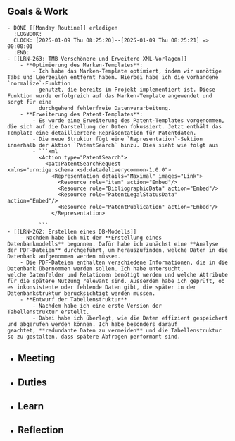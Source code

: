 ## Goals & Work
	- DONE [[Monday Routine]] erledigen
	  :LOGBOOK:
	  CLOCK: [2025-01-09 Thu 08:25:20]--[2025-01-09 Thu 08:25:21] =>  00:00:01
	  :END:
	- [[LRN-263: TMB Verschönere und Erweitere XML-Vorlagen]]
		- **Optimierung des Marken-Templates**:
			- Ich habe das Marken-Template optimiert, indem wir unnötige Tabs und Leerzeilen entfernt haben. Hierbei habe ich die vorhandene `normalize`-Funktion 
			  genutzt, die bereits im Projekt implementiert ist. Diese Funktion wurde erfolgreich auf das Marken-Template angewendet und sorgt für eine 
			  durchgehend fehlerfreie Datenverarbeitung.
		- **Erweiterung des Patent-Templates**:
			- Es wurde eine Erweiterung des Patent-Templates vorgenommen, die sich auf die Darstellung der Daten fokussiert. Jetzt enthält das Template eine detailliertere Repräsentation für Patentdaten.
			- Die neue Struktur fügt eine `Representation`-Sektion innerhalb der Aktion `PatentSearch` hinzu. Dies sieht wie folgt aus
			- ```xml
			  <Action type="PatentSearch">
			    <pat:PatentSearchRequest xmlns="urn:ige:schema:xsd:datadeliverycommon-1.0.0">  
			      <Representation details="Maximal" images="Link">  
			        <Resource role="item" action="Embed"/>  
			        <Resource role="BibliographicData" action="Embed"/>  
			        <Resource role="PatentLegalStatusData" action="Embed"/>  
			        <Resource role="PatentPublication" action="Embed"/>  
			      </Representation>
			  
			  ```
	- [[LRN-262: Erstellen eines DB-Modells]]
		- Nachdem habe ich mit der **Erstellung eines Datenbankmodells** begonnen. Dafür habe ich zunächst eine **Analyse der PDF-Dateien** durchgeführt, um herauszufinden, welche Daten in die Datenbank aufgenommen werden müssen.
		- Die PDF-Dateien enthalten verschiedene Informationen, die in die Datenbank übernommen werden sollen. Ich habe untersucht, welche Datenfelder und Relationen benötigt werden und welche Attribute für die spätere Nutzung relevant sind. Ausserdem habe ich geprüft, ob es inkonsistente oder fehlende Daten gibt, die später in der Datenbankstruktur berücksichtigt werden müssen.
		- **Entwurf der Tabellenstruktur**
			- Nachdem habe ich eine erste Version der Tabellenstruktur erstellt.
			- Dabei habe ich überlegt, wie die Daten effizient gespeichert und abgerufen werden können. Ich habe besonders darauf geachtet, **redundante Daten zu vermeiden** und die Tabellenstruktur so zu gestalten, dass spätere Abfragen performant sind.
- ## Meeting
- ## Duties
- ## Learn
- ## Reflection